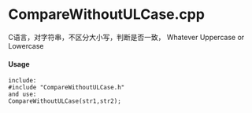 # CompareWithoutULCase.cpp
C语言，对字符串，不区分大小写，判断是否一致， Whatever Uppercase or Lowercase
#### Usage
```
include:  
#include "CompareWithoutULCase.h"  
and use:  
CompareWithoutULCase(str1,str2);    
```
